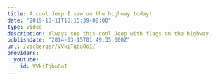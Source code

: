 ```yaml
---
title: A cool Jeep I saw on the highway today!
date: "2019-10-11T16:15:39+08:00"
type: video
description: Always see this cool Jeep with flags on the highway.
publishdate: "2014-03-15T01:49:35.000Z"
url: /vicberger/VVkiTqbuOoI/
providers:
  youtube:
    id: VVkiTqbuOoI
---
```

